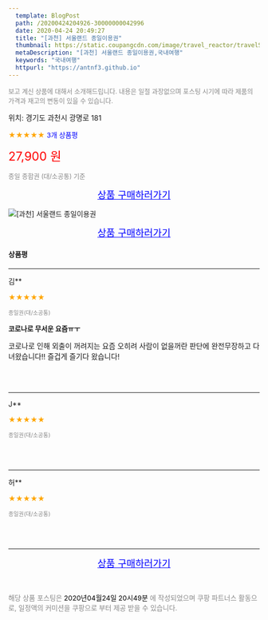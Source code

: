 ```yaml
---
  template: BlogPost
  path: /20200424204926-30000000042996
  date: 2020-04-24 20:49:27
  title: "[과천] 서울랜드 종일이용권"
  thumbnail: https://static.coupangcdn.com/image/travel_reactor/travelSeller/common/A00186371/251778ff-6822-48b8-a14a-7e24e75cb442.jpg
  metaDescription: "[과천] 서울랜드 종일이용권,국내여행"
  keywords: "국내여행"
  httpurl: "https://antnf3.github.io"
---
```

  
<span style="color: #888;font-size:0.8rem">보고 계신 상품에 대해서 소개해드립니다.
내용은 일절 과장없으며 포스팅 시기에 따라 제품의 가격과 재고의 변동이 있을 수 있습니다.</span>
  
<span style="font-size: 0.9rem;">위치: 경기도 과천시 광명로 181 </span>
  
<span style="color: orange;">★★★★★</span> <span style="color: blue;font-size: 0.85rem;">3개 상품평</span>
  
<span style="color: red;font-size: 1.5rem;">27,900 원</span>
  
<span style="color: #888;font-size:0.8rem">종일 종합권 (대/소공통) 기준</span>



<p align="center"><a href="http://me2.do/FSKzcnRo" style="font-size: 1.2rem; color: blue;">상품 구매하러가기</a></p>

![[과천] 서울랜드 종일이용권](https://image15.coupangcdn.com/image/travelSeller/common/A00186371/1bfcaa4e-9b7e-46d5-8663-0dc2c4db0f76.jpg)

<p align="center"><a href="http://me2.do/FSKzcnRo" style="font-size: 1.2rem; color: blue;">상품 구매하러가기</a></p>

#### 상품평
  
---
  
김**
    
<span style="color: orange;">★★★★★</span>
    
<span style="color: #888;font-size:0.7rem">종일권(대/소공통)</span>
    
<span style="font-size:0.85rem">**코로나로 무서운 요즘ㅠㅜ**</span>
    
<span style="font-size: 0.9rem;">코로나로 인해 외출이 꺼려지는 요즘 오히려 사람이 없을꺼란 판단에 완전무장하고 다녀왔습니다!! 즐겁게 즐기다 왔습니다!</span>
    
<br>
<br>

---
  
J**
    
<span style="color: orange;">★★★★★</span>
    
<span style="color: #888;font-size:0.7rem">종일권(대/소공통)</span>
    

    

    
<br>
<br>

---
  
허**
    
<span style="color: orange;">★★★★★</span>
    
<span style="color: #888;font-size:0.7rem">종일권(대/소공통)</span>
    

    

    
<br>
<br>


  
---
  
<p align="center"><a href="http://me2.do/FSKzcnRo" style="font-size: 1.2rem; color: blue;">상품 구매하러가기</a></p>
  
<br>
  
<span style="font-size: 0.85rem; color: #888;">해당 상품 포스팅은 <span style="color: #000;"> 2020년04월24일 20시49분 </span> 에 작성되었으며 쿠팡 파트너스 활동으로, 일정액의 커미션을 쿠팡으로 부터 제공 받을 수 있습니다.</span>